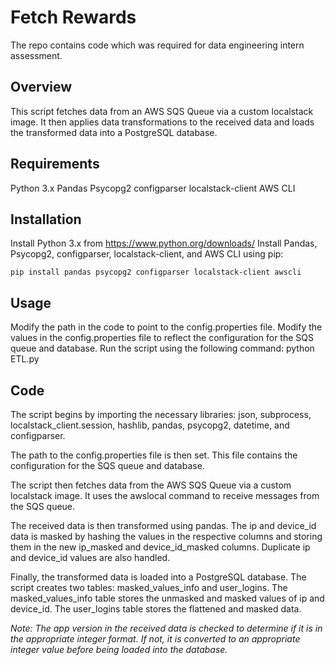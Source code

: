 # Fetch Rewards
The repo contains code which was required for data engineering intern assessment.

## Overview

This script fetches data from an AWS SQS Queue via a custom localstack image. It then applies data transformations to the received data and loads the transformed data into a PostgreSQL database.

## Requirements

Python 3.x
Pandas
Psycopg2
configparser
localstack-client
AWS CLI

## Installation

Install Python 3.x from https://www.python.org/downloads/
Install Pandas, Psycopg2, configparser, localstack-client, and AWS CLI using pip:
```
pip install pandas psycopg2 configparser localstack-client awscli
```

## Usage

Modify the path in the code to point to the config.properties file.
Modify the values in the config.properties file to reflect the configuration for the SQS queue and database.
Run the script using the following command:
python ETL.py

## Code

The script begins by importing the necessary libraries: json, subprocess, localstack_client.session, hashlib, pandas, psycopg2, datetime, and configparser.

The path to the config.properties file is then set. This file contains the configuration for the SQS queue and database.

The script then fetches data from the AWS SQS Queue via a custom localstack image. It uses the awslocal command to receive messages from the SQS queue.

The received data is then transformed using pandas. The ip and device_id data is masked by hashing the values in the respective columns and storing them in the new ip_masked and device_id_masked columns. Duplicate ip and device_id values are also handled.

Finally, the transformed data is loaded into a PostgreSQL database. The script creates two tables: masked_values_info and user_logins. The masked_values_info table stores the unmasked and masked values of ip and device_id. The user_logins table stores the flattened and masked data.

_Note: The app version in the received data is checked to determine if it is in the appropriate integer format. If not, it is converted to an appropriate integer value before being loaded into the database._